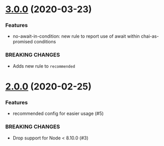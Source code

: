 # [3.0.0](https://github.com/fintechstudios/eslint-plugin-chai-as-promised/compare/v2.0.0...v3.0.0) (2020-03-23)

### Features
* no-await-in-condition: new rule to report use of await within chai-as-promised conditions

### BREAKING CHANGES
* Adds new rule to `recommended`

# [2.0.0](https://github.com/fintechstudios/eslint-plugin-chai-as-promised/compare/v1.0.0...v2.0.0) (2020-02-25)

### Features
* recommended config for easier usage (#5)

### BREAKING CHANGES
* Drop support for Node < 8.10.0 (#3)
